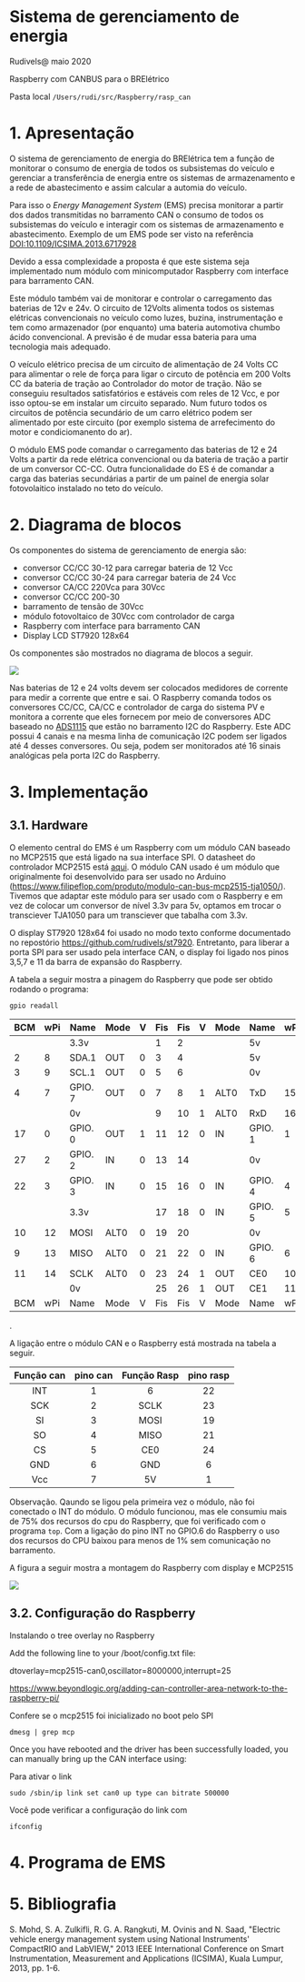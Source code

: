 # Sistema de gerenciamento de energia 
Rudivels@ maio 2020

Raspberry com CANBUS para o BRElétrico

Pasta local 
`/Users/rudi/src/Raspberry/rasp_can`

# 1. Apresentação
O sistema de gerenciamento de energia do BRElétrica tem a função de monitorar o consumo de energia de todos os subsistemas do veículo e gerenciar a transferência de energia entre os sistemas de armazenamento e a rede de abastecimento e assim calcular a automia do veículo.

Para isso o *Energy Management System* (EMS) precisa monitorar a partir dos dados transmitidas no barramento CAN o consumo de todos os subsistemas do veículo e interagir com os sistemas de armazenamento e abastecimento. 
Exemplo de um EMS pode ser visto na referência <DOI:10.1109/ICSIMA.2013.6717928>

Devido a essa complexidade a proposta é que este sistema seja implementado num módulo com minicomputador Raspberry com interface para barramento CAN. 

Este módulo também vai de monitorar e controlar o carregamento das baterias de 12v e 24v. O circuito de 12Volts alimenta todos os sistemas elétricas convencionais no veículo como luzes, buzina, instrumentação e tem como armazenador (por enquanto) uma bateria automotiva chumbo ácido convencional. A previsão é de mudar essa bateria para uma tecnologia mais adequado.

O veículo elétrico precisa de um circuito de alimentação de 24 Volts CC para alimentar o rele de força para ligar o circuto de potência em 200 Volts CC da bateria de tração ao Controlador do motor de tração. Não se conseguiu resultados satisfatórios e estáveis com reles de 12 Vcc, e por isso optou-se em instalar um circuito separado. Num futuro todos os circuitos de potência secundário de um carro elétrico podem ser alimentado por este circuito (por exemplo sistema de arrefecimento do motor e condiciomanento do ar).

O módulo EMS pode comandar o carregamento das baterias de 12 e 24 Volts a partir da rede elétrica convencional ou da bateria de tração a partir de um conversor CC-CC.
Outra funcionalidade do ES é de comandar a carga das baterias secundárias a partir de um painel de energia solar fotovolaitico instalado no teto do veículo.


# 2. Diagrama de blocos

Os componentes do sistema de gerenciamento de energia são:

- conversor CC/CC 30-12 para carregar bateria de 12 Vcc 
- conversor CC/CC 30-24 para carregar bateria de 24 Vcc
- conversor CA/CC 220Vca para 30Vcc
- conversor CC/CC 200-30
- barramento de tensão de 30Vcc
- módulo fotovoltaico de 30Vcc com controlador de carga
- Raspberry com interface para barramento CAN
- Display LCD ST7920 128x64

Os componentes são mostrados no diagrama de blocos a seguir.

![](Diagrama_blocos.jpg)

Nas baterias de 12 e 24 volts devem ser colocados medidores de corrente para medir a corrente que entre e sai. 
O Raspberry comanda todos os conversores CC/CC, CA/CC e controlador de carga do sistema PV e monitora a corrente que eles fornecem por meio de 
conversores ADC baseado no 
[ADS1115](https://www.filipeflop.com/produto/conversor-analogico-digital-4-canais-ads1115/) que estão no barramento I2C do Raspberry. 
Este ADC possui 4 canais e na mesma linha de comunicação I2C podem ser ligados até 4 desses conversores. Ou seja, podem ser monitorados até 16 sinais analógicas pela porta I2C do Raspberry.



# 3. Implementação

## 3.1. Hardware

O elemento central do EMS é um Raspberry com um módulo CAN baseado no MCP2515 que está ligado na sua interface SPI. O datasheet do controlador MCP2515 está [aqui](http://ww1.microchip.com/downloads/en/DeviceDoc/MCP2515-Stand-Alone-CAN-Controller-with-SPI-20001801J.pdf). 
O módulo CAN usado é um módulo que originalmente foi desenvolvido para ser usado no Arduino (<https://www.filipeflop.com/produto/modulo-can-bus-mcp2515-tja1050/>).
Tivemos que adaptar este módulo para ser usado com o Raspberry e em vez de colocar um conversor de nível 3.3v para 5v, optamos em trocar o transciever  TJA1050 para um transciever que tabalha com 3.3v. 


O display ST7920 128x64 foi usado no modo texto conforme documentado no repostório <https://github.com/rudivels/st7920>. Entretanto, para liberar a porta SPI para ser usado pela interface CAN, o display foi ligado nos pinos 3,5,7 e 11 da barra de expansão do Raspberry.

A tabela a seguir mostra a pinagem do Raspberry que pode ser obtido rodando o programa:  

`gpio readall` 


| BCM | wPi |   Name  | Mode | V | Fis|Fis | V | Mode | Name    | wPi | BCM |
|-----|-----|---------|------|---|----|----|---|------|---------|-----|-----|
|     |     |    3.3v |      |   |  1 | 2  |   |      | 5v      |     |     |
|   2 |   8 |   SDA.1 |  OUT | 0 |  3 | 4  |   |      | 5v      |     |     |
|   3 |   9 |   SCL.1 |  OUT | 0 |  5 | 6  |   |      | 0v      |     |     |
|   4 |   7 | GPIO. 7 |  OUT | 0 |  7 | 8  | 1 | ALT0 | TxD     | 15  | 14  |
|     |     |      0v |      |   |  9 | 10 | 1 | ALT0 | RxD     | 16  | 15  |
|  17 |   0 | GPIO. 0 |  OUT | 1 | 11 | 12 | 0 | IN   | GPIO. 1 | 1   | 18  |
|  27 |   2 | GPIO. 2 |   IN | 0 | 13 | 14 |   |      | 0v      |     |     |
|  22 |   3 | GPIO. 3 |   IN | 0 | 15 | 16 | 0 | IN   | GPIO. 4 | 4   | 23  |
|     |     |    3.3v |      |   | 17 | 18 | 0 | IN   | GPIO. 5 | 5   | 24  |
|  10 |  12 |    MOSI | ALT0 | 0 | 19 | 20 |   |      | 0v      |     |     |
|   9 |  13 |    MISO | ALT0 | 0 | 21 | 22 | 0 | IN   | GPIO. 6 | 6   | 25  |
|  11 |  14 |    SCLK | ALT0 | 0 | 23 | 24 | 1 | OUT  | CE0     | 10  | 8   |
|     |     |      0v |      |   | 25 | 26 | 1 | OUT  | CE1     | 11  | 7   |
| BCM | wPi |   Name  | Mode | V | Fis|Fis | V | Mode | Name    | wPi | BCM |

.

A ligação entre o módulo CAN e o Raspberry está mostrada na tabela a seguir.

| Função can | pino can | Função Rasp | pino rasp |
|:---------:|:---------:|:-----------:|:---------:|
| INT       |   1       |  6          |  22       |
| SCK       |   2       |  SCLK       |  23       |
| SI        |   3       |  MOSI       |  19       |
| SO        |   4       |  MISO       |  21       |
| CS        |   5       |  CE0        |  24       |
| GND       |   6       |  GND        |   6       |
| Vcc       |   7       |  5V         |   1       | 

Observação. Qaundo se ligou pela primeira vez o módulo, não foi conectado o INT do módulo. O módulo funcionou, mas ele consumiu mais de 75% dos recursos do cpu do Raspberry, que foi verificado com o programa `top`. 
Com a ligação do pino INT no GPIO.6 do Raspberry o uso dos recursos do CPU baixou para menos de 1% sem comunicação no barramento.
 
A figura a seguir mostra a montagem do Raspberry com display e MCP2515

![](foto_rasp_lcd_can.jpg)


## 3.2. Configuração do Raspberry

Instalando o tree overlay no Raspberry 

Add the following line to your /boot/config.txt file:

dtoverlay=mcp2515-can0,oscillator=8000000,interrupt=25 

<https://www.beyondlogic.org/adding-can-controller-area-network-to-the-raspberry-pi/>




Confere se o mcp2515 foi inicializado no boot pelo SPI

`dmesg | grep mcp`

Once you have rebooted and the driver has been successfully loaded, you can manually bring up the CAN interface using:

Para ativar o link 

`sudo /sbin/ip link set can0 up type can bitrate 500000`
 
Você pode verificar a configuração do link com 

`ifconfig`


# 4. Programa de EMS


# 5. Bibliografia

S. Mohd, S. A. Zulkifli, R. G. A. Rangkuti, M. Ovinis and N. Saad, "Electric vehicle energy management system using National Instruments' CompactRIO and LabVIEW," 2013 IEEE International Conference on Smart Instrumentation, Measurement and Applications (ICSIMA), Kuala Lumpur, 2013, pp. 1-6.